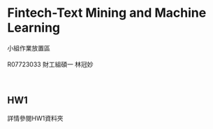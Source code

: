 
# Fintech-Text Mining and Machine Learning
小組作業放置區
<br><br>
R07723033 財工組碩一 林冠妙

<br>


## HW1

詳情參閱HW1資料夾




